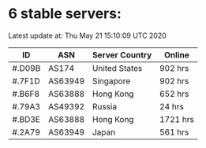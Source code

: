 # 6 stable servers:

Latest update at: Thu May 21 15:10:09 UTC 2020

| ID | ASN | Server Country | Online |
| -- | --- | -------------- | ------ |
| #.D09B | AS174 | United States | 902 hrs |
| #.7F1D | AS63949 | Singapore | 902 hrs |
| #.B6F8 | AS63888 | Hong Kong | 652 hrs |
| #.79A3 | AS49392 | Russia | 24 hrs |
| #.BD3E | AS63888 | Hong Kong | 1721 hrs |
| #.2A79 | AS63949 | Japan | 561 hrs |

